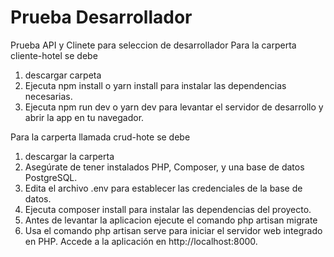 # Prueba Desarrollador
Prueba API y Clinete para seleccion de desarrollador
Para la carperta cliente-hotel se debe
  1. descargar carpeta
  2. Ejecuta npm install o yarn install para instalar las dependencias necesarias.
  3. Ejecuta npm run dev o yarn dev para levantar el servidor de desarrollo y abrir la app en tu navegador.

Para la carperta llamada crud-hote se debe
  1. descargar la carperta
  2. Asegúrate de tener instalados PHP, Composer, y una base de datos PostgreSQL.
  3. Edita el archivo .env para establecer las credenciales de la base de datos.
  4. Ejecuta composer install para instalar las dependencias del proyecto.
  5. Antes de levantar la aplicacion ejecute el comando php artisan migrate
  6. Usa el comando php artisan serve para iniciar el servidor web integrado en PHP. Accede a la aplicación en http://localhost:8000.
